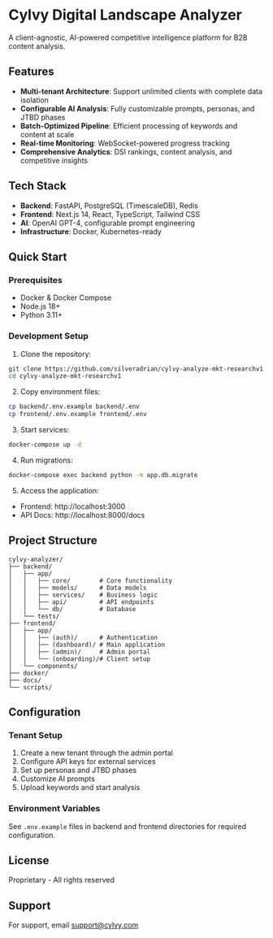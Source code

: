 # Cylvy Digital Landscape Analyzer

A client-agnostic, AI-powered competitive intelligence platform for B2B content analysis.

## Features

- **Multi-tenant Architecture**: Support unlimited clients with complete data isolation
- **Configurable AI Analysis**: Fully customizable prompts, personas, and JTBD phases
- **Batch-Optimized Pipeline**: Efficient processing of keywords and content at scale
- **Real-time Monitoring**: WebSocket-powered progress tracking
- **Comprehensive Analytics**: DSI rankings, content analysis, and competitive insights

## Tech Stack

- **Backend**: FastAPI, PostgreSQL (TimescaleDB), Redis
- **Frontend**: Next.js 14, React, TypeScript, Tailwind CSS
- **AI**: OpenAI GPT-4, configurable prompt engineering
- **Infrastructure**: Docker, Kubernetes-ready

## Quick Start

### Prerequisites
- Docker & Docker Compose
- Node.js 18+
- Python 3.11+

### Development Setup

1. Clone the repository:
```bash
git clone https://github.com/silveradrian/cylvy-analyze-mkt-researchv1.git
cd cylvy-analyze-mkt-researchv1
```

2. Copy environment files:
```bash
cp backend/.env.example backend/.env
cp frontend/.env.example frontend/.env
```

3. Start services:
```bash
docker-compose up -d
```

4. Run migrations:
```bash
docker-compose exec backend python -m app.db.migrate
```

5. Access the application:
- Frontend: http://localhost:3000
- API Docs: http://localhost:8000/docs

## Project Structure

```
cylvy-analyzer/
├── backend/
│   ├── app/
│   │   ├── core/        # Core functionality
│   │   ├── models/      # Data models
│   │   ├── services/    # Business logic
│   │   ├── api/         # API endpoints
│   │   └── db/          # Database
│   └── tests/
├── frontend/
│   ├── app/
│   │   ├── (auth)/      # Authentication
│   │   ├── (dashboard)/ # Main application
│   │   ├── (admin)/     # Admin portal
│   │   └── (onboarding)/# Client setup
│   └── components/
├── docker/
├── docs/
└── scripts/
```

## Configuration

### Tenant Setup
1. Create a new tenant through the admin portal
2. Configure API keys for external services
3. Set up personas and JTBD phases
4. Customize AI prompts
5. Upload keywords and start analysis

### Environment Variables

See `.env.example` files in backend and frontend directories for required configuration.

## License

Proprietary - All rights reserved

## Support

For support, email support@cylvy.com

